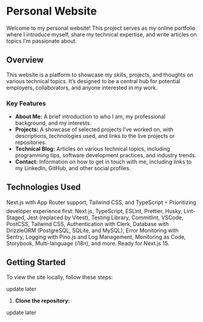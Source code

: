 # Personal Website

Welcome to my personal website! This project serves as my online portfolio where I introduce myself, share my technical expertise, and write articles on topics I'm passionate about.

## Overview

This website is a platform to showcase my skills, projects, and thoughts on various technical topics. It’s designed to be a central hub for potential employers, collaborators, and anyone interested in my work.

### Key Features
- **About Me:** A brief introduction to who I am, my professional background, and my interests.
- **Projects:** A showcase of selected projects I’ve worked on, with descriptions, technologies used, and links to the live projects or repositories.
- **Technical Blog:** Articles on various technical topics, including programming tips, software development practices, and industry trends.
- **Contact:** Information on how to get in touch with me, including links to my LinkedIn, GitHub, and other social profiles.

## Technologies Used

Next.js with App Router support, Tailwind CSS, and TypeScript ⚡️ Prioritizing developer experience first: Next.js, TypeScript, ESLint, Prettier, Husky, Lint-Staged, Jest (replaced by Vitest), Testing Library, Commitlint, VSCode, PostCSS, Tailwind CSS, Authentication with Clerk, Database with DrizzleORM (PostgreSQL, SQLite, and MySQL), Error Monitoring with Sentry, Logging with Pino.js and Log Management, Monitoring as Code, Storybook, Multi-language (i18n), and more. Ready for Next.js 15.

## Getting Started

To view the site locally, follow these steps:

update later

1. **Clone the repository:**

update later

